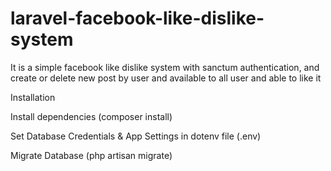 # laravel-facebook-like-dislike-system
It is a simple facebook like dislike system with sanctum authentication, and create or delete new post by user and available to all user and able to like it


Installation

Install dependencies (composer install)

Set Database Credentials & App Settings in dotenv file (.env)

Migrate Database (php artisan migrate)
